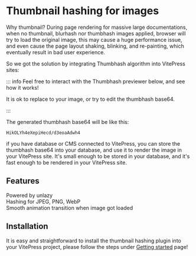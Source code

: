 <script setup>
import packageJSON from '~/packages/vitepress-plugin-thumbnail-hash/package.json'
</script>

# Thumbnail hashing for images <Badge type="tip" :text="`v${packageJSON.version}`" />

Why thumbnail? During page rendering for massive large documentations, when no thumbnail, blurhash nor thumbhash images applied, browser will try to load the original image, this may cause a huge performance issue, and even cause the page layout shaking, blinking, and re-painting, which eventually result in bad user experience.

So we got the solution by integrating Thumbhash algorithm into VitePress sites:

::: info Feel free to interact with the Thumbhash previewer below, and see how it works!

It is ok to replace to your image, or try to edit the thumbhash base64.

:::

<ThumbhashPreview
  thumbhash-text="Select image to generate thumbhash"
  apply-thumbhash-text="Apply Thumbhash"
  click-to-upload-text="Click to upload image"
  copy-to-clipboard-text="Copy to clipboard"
  clear-input-thumbhash-text="Clear thumbhash"
  input-thumbhash-placeholder="Input Thumbhash base64..."
  preview-thumbhash-text="Input Thumbhash to preview"
  demo-image-url="/foxtail field.jpg"
/>

The generated thumbhash base64 will be like this:

```plaintext
HikOLYh4eXepiHecd/d3eoaAdwh4
```

if you have database or CMS connected to VitePress, you can store the thumbhash base64 into your database, and use it to render the image in your VitePress site. It's small enough to be stored in your database, and it's fast enough to be rendered in your VitePress site.

## Features

<div grid="~ cols-[auto_1fr] gap-1" items-start my-1>
  <div h=[1rem]><div i-icon-park-outline:check-one text="green-600" /></div>
  <span>Powered by unlazy</span>
  <div h=[1rem]><div i-icon-park-outline:check-one text="green-600" /></div>
  <span>Hashing for JPEG, PNG, WebP</span>
  <div h=[1rem]><div i-icon-park-outline:check-one text="green-600" /></div>
  <span>Smooth animation transition when image got loaded</span>
</div>

## Installation

It is easy and straightforward to install the thumbnail hashing plugin into your VitePress project, please follow the steps under [Getting started](./getting-started) page!

